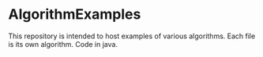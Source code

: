 # AlgorithmExamples
This repository is intended to host examples of various algorithms. Each file is its own algorithm. Code in java.
